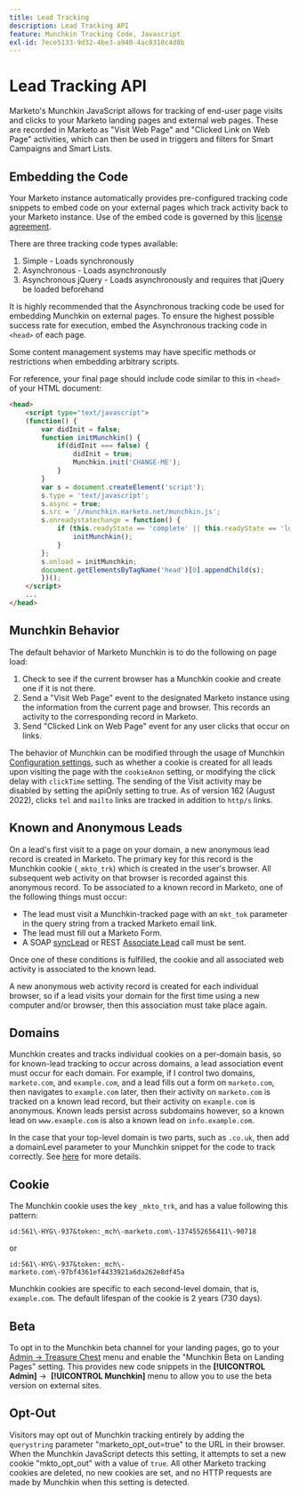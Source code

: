 ```yaml
---
title: Lead Tracking
description: Lead Tracking API
feature: Munchkin Tracking Code, Javascript
exl-id: 7ece5133-9d32-4be3-a940-4ac0310c4d8b
---
```

# Lead Tracking API

Marketo's Munchkin JavaScript allows for tracking of end-user page visits and clicks to your Marketo landing pages and external web pages. These are recorded in Marketo as "Visit Web Page" and "Clicked Link on Web Page" activities, which can then be used in triggers and filters for Smart Campaigns and Smart Lists.

## Embedding the Code

Your Marketo instance automatically provides pre-configured tracking code snippets to embed code on your external pages which track activity back to your Marketo instance. Use of the embed code is governed by this [license agreement](../munchkin-license.pdf).

There are three tracking code types available:

1. Simple - Loads synchronously
1. Asynchronous - Loads asynchronously
1. Asynchronous jQuery - Loads asynchronously and requires that jQuery be loaded beforehand

It is highly recommended that the Asynchronous tracking code be used for embedding Munchkin on external pages. To ensure the highest possible success rate for execution, embed the Asynchronous tracking code in `<head>` of each page.

Some content management systems may have specific methods or restrictions when embedding arbitrary scripts.

For reference, your final page should include code similar to this in `<head>` of your HTML document:

```html
<head>
    <script type="text/javascript">
    (function() {
        var didInit = false;
        function initMunchkin() {
            if(didInit === false) {
                didInit = true;
                Munchkin.init('CHANGE-ME');
            }
        }
        var s = document.createElement('script');
        s.type = 'text/javascript';
        s.async = true;
        s.src = '//munchkin.marketo.net/munchkin.js';
        s.onreadystatechange = function() {
            if (this.readyState == 'complete' || this.readyState == 'loaded') {
                initMunchkin();
            }
        };
        s.onload = initMunchkin;
        document.getElementsByTagName('head')[0].appendChild(s);
        })();
    </script>
    ...
</head>
```

## Munchkin Behavior

The default behavior of Marketo Munchkin is to do the following on page load:

1. Check to see if the current browser has a Munchkin cookie and create one if it is not there.
1. Send a "Visit Web Page" event to the designated Marketo instance using the information from the current page and browser. This records an activity to the corresponding record in Marketo.
1. Send "Clicked Link on Web Page" event for any user clicks that occur on links.

The behavior of Munchkin can be modified through the usage of Munchkin [Configuration settings](configuration.md), such as whether a cookie is created for all leads upon visiting the page with the `cookieAnon` setting, or modifying the click delay with `clickTime` setting. The sending of the Visit activity may be disabled by setting the apiOnly setting to true. As of version 162 (August 2022), clicks `tel` and `mailto` links are tracked in addition to `http/s` links.

## Known and Anonymous Leads

On a lead's first visit to a page on your domain, a new anonymous lead record is created in Marketo. The primary key for this record is the Munchkin cookie (`_mkto_trk`) which is created in the user's browser. All subsequent web activity on that browser is recorded against this anonymous record. To be associated to a known record in Marketo, one of the following things must occur:

- The lead must visit a Munchkin-tracked page with an `mkt_tok` parameter in the query string from a tracked Marketo email link.
- The lead must fill out a Marketo Form.
- A SOAP [syncLead](../soap-api/leads.md) or REST [Associate Lead](https://developer.adobe.com/marketo-apis/api/mapi/#tag/Leads/operation/associateLeadUsingPOST) call must be sent.

Once one of these conditions is fulfilled, the cookie and all associated web activity is associated to the known lead.

A new anonymous web activity record is created for each individual browser, so if a lead visits your domain for the first time using a new computer and/or browser, then this association must take place again.

## Domains

Munchkin creates and tracks individual cookies on a per-domain basis, so for known-lead tracking to occur across domains, a lead association event must occur for each domain. For example, if I control two domains, `marketo.com`, and `example.com`, and a lead fills out a form on `marketo.com`, then navigates to `example.com` later, then their activity on `marketo.com` is tracked on a known lead record, but their activity on `example.com` is anonymous. Known leads persist across subdomains however, so a known lead on `www.example.com` is also a known lead on `info.example.com`.

In the case that your top-level domain is two parts, such as `.co.uk`, then add a domainLevel parameter to your Munchkin snippet for the code to track correctly. See [here](configuration.md#domainlevel) for more details.

## Cookie

The Munchkin cookie uses the key `_mkto_trk`, and has a value following this pattern:

`id:561\-HYG\-937&token:_mch\-marketo.com\-1374552656411\-90718`

or

`id:561\-HYG\-937&token:_mch\-marketo.com\-97bf4361ef4433921a6da262e8df45a`

Munchkin cookies are specific to each second-level domain, that is, `example.com`. The default lifespan of the cookie is 2 years (730 days).

## Beta

To opt in to the Munchkin beta channel for your landing pages, go to your [Admin -> Treasure Chest](https://experienceleague.adobe.com/en/docs/marketo/using/product-docs/administration/settings/enable-or-disable-treasure-chest-features) menu and enable the "Munchkin Beta on Landing Pages" setting. This provides new code snippets in the **[!UICONTROL Admin]** ->  **[!UICONTROL Munchkin]** menu to allow you to use the beta version on external sites.

## Opt-Out

Visitors may opt out of Munchkin tracking entirely by adding the `querystring` parameter "marketo_opt_out=true" to the URL in their browser. When the Munchkin JavaScript detects this setting, it attempts to set a new cookie "mkto_opt_out" with a value of `true`. All other Marketo tracking cookies are deleted, no new cookies are set, and no HTTP requests are made by Munchkin when this setting is detected.
